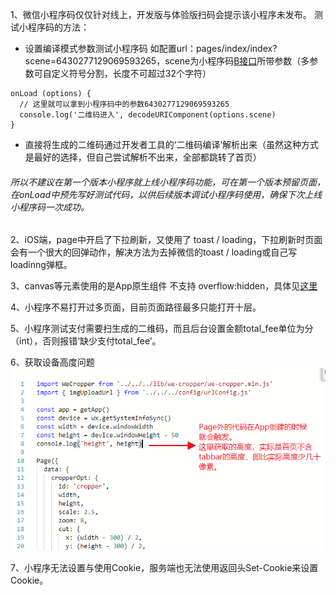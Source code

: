 1、微信小程序码仅仅针对线上，开发版与体验版扫码会提示该小程序未发布。
测试小程序码的方法：
- 设置编译模式参数测试小程序码
如配置url：pages/index/index?scene=6430277129069593265，scene为小程序码[B接口](https://developers.weixin.qq.com/miniprogram/dev/api/qrcode.html)所带参数（多参数可自定义符号分割，长度不可超过32个字符）
```
onLoad (options) {
  // 这里就可以拿到小程序码中的参数6430277129069593265
  console.log('二维码进入', decodeURIComponent(options.scene)
}    
```
- 直接将生成的二维码通过开发者工具的‘二维码编译’解析出来（虽然这种方式是最好的选择，但自己尝试解析不出来，全部都跳转了首页）

###### 所以不建议在第一个版本小程序就上线小程序码功能，可在第一个版本预留页面，在onLoad中预先写好测试代码，以供后续版本调试小程序码使用，确保下次上线小程序码一次成功。

2、iOS端，page中开启了下拉刷新，又使用了 toast / loading，下拉刷新时页面会有一个很大的回弹动作，解决方法为去掉微信的toast / loading或自己写loadinng弹框。


3、canvas等元素使用的是App原生组件 不支持 overflow:hidden，具体见[这里](https://developers.weixin.qq.com/blogdetail?action=get_post_info&docid=0006c6618607c07989f6acd015b000&highline=overflow)

4、小程序不易打开过多页面，目前页面路径最多只能打开十层。

5、小程序测试支付需要扫生成的二维码，而且后台设置金额total_fee单位为分（int），否则报错‘缺少支付total_fee’。

6、获取设备高度问题  
![图片](../image/1.png)

7、小程序无法设置与使用Cookie，服务端也无法使用返回头Set-Cookie来设置Cookie。